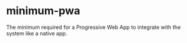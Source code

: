# minimum-pwa
The minimum required for a Progressive Web App to integrate with the system like a native app.
